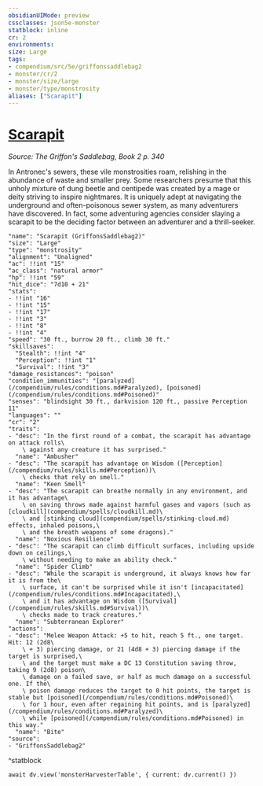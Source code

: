 ```yaml
---
obsidianUIMode: preview
cssclasses: json5e-monster
statblock: inline
cr: 2
environments: 
size: Large
tags:
- compendium/src/5e/griffonssaddlebag2
- monster/cr/2
- monster/size/large
- monster/type/monstrosity
aliases: ["Scarapit"]
---
```

# [Scarapit](compendium\bestiary\monstrosity/scarapit-griffonssaddlebag2.md)
*Source: The Griffon's Saddlebag, Book 2 p. 340*

In Antronec's sewers, these vile monstrosities roam, relishing in the abundance of waste and smaller prey. Some researchers presume that this unholy mixture of dung beetle and centipede was created by a mage or deity striving to inspire nightmares. It is uniquely adept at navigating the underground and often-poisonous sewer system, as many adventurers have discovered. In fact, some adventuring agencies consider slaying a scarapit to be the deciding factor between an adventurer and a thrill-seeker.

```statblock
"name": "Scarapit (GriffonsSaddlebag2)"
"size": "Large"
"type": "monstrosity"
"alignment": "Unaligned"
"ac": !!int "15"
"ac_class": "natural armor"
"hp": !!int "59"
"hit_dice": "7d10 + 21"
"stats":
- !!int "16"
- !!int "15"
- !!int "17"
- !!int "3"
- !!int "8"
- !!int "4"
"speed": "30 ft., burrow 20 ft., climb 30 ft."
"skillsaves":
  "Stealth": !!int "4"
  "Perception": !!int "1"
  "Survival": !!int "3"
"damage_resistances": "poison"
"condition_immunities": "[paralyzed](/compendium/rules/conditions.md#Paralyzed), [poisoned](/compendium/rules/conditions.md#Poisoned)"
"senses": "blindsight 30 ft., darkvision 120 ft., passive Perception 11"
"languages": ""
"cr": "2"
"traits":
- "desc": "In the first round of a combat, the scarapit has advantage on attack rolls\
    \ against any creature it has surprised."
  "name": "Ambusher"
- "desc": "The scarapit has advantage on Wisdom ([Perception](/compendium/rules/skills.md#Perception))\
    \ checks that rely on smell."
  "name": "Keen Smell"
- "desc": "The scarapit can breathe normally in any environment, and it has advantage\
    \ on saving throws made against harmful gases and vapors (such as [cloudkill](compendium/spells/cloudkill.md)\
    \ and [stinking cloud](compendium/spells/stinking-cloud.md) effects, inhaled poisons,\
    \ and the breath weapons of some dragons)."
  "name": "Noxious Resilience"
- "desc": "The scarapit can climb difficult surfaces, including upside down on ceilings,\
    \ without needing to make an ability check."
  "name": "Spider Climb"
- "desc": "While the scarapit is underground, it always knows how far it is from the\
    \ surface, it can't be surprised while it isn't [incapacitated](/compendium/rules/conditions.md#Incapacitated),\
    \ and it has advantage on Wisdom ([Survival](/compendium/rules/skills.md#Survival))\
    \ checks made to track creatures."
  "name": "Subterranean Explorer"
"actions":
- "desc": "Melee Weapon Attack: +5 to hit, reach 5 ft., one target. Hit: 12 (2d8\
    \ + 3) piercing damage, or 21 (4d8 + 3) piercing damage if the target is surprised,\
    \ and the target must make a DC 13 Constitution saving throw, taking 9 (2d8) poison\
    \ damage on a failed save, or half as much damage on a successful one. If the\
    \ poison damage reduces the target to 0 hit points, the target is stable but [poisoned](/compendium/rules/conditions.md#Poisoned)\
    \ for 1 hour, even after regaining hit points, and is [paralyzed](/compendium/rules/conditions.md#Paralyzed)\
    \ while [poisoned](/compendium/rules/conditions.md#Poisoned) in this way."
  "name": "Bite"
"source":
- "GriffonsSaddlebag2"
```
^statblock

```dataviewjs
await dv.view('monsterHarvesterTable', { current: dv.current() })
```